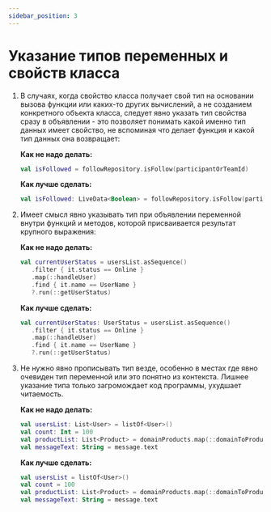 ```yaml
---
sidebar_position: 3
---
```


# Указание типов переменных и свойств класса

1. В случаях, когда свойство класса получает свой тип на основании вызова функции или каких-то других вычислений, а не созданием конкретного объекта класса, следует явно указать тип свойства сразу в объявлении - это позволяет понимать какой именно тип данных имеет свойство, не вспоминая что делает функция и какой тип данных она возвращает:  
    
    **Как не надо делать:**
    ```kotlin
    val isFollowed = followRepository.isFollow(participantOrTeamId)
    ```
    
    **Как лучше сделать:**
    ```kotlin
    val isFollowed: LiveData<Boolean> = followRepository.isFollow(participantOrTeamId)
    ```

1. Имеет смысл явно указывать тип при объявлении переменной внутри функций и методов, которой присваивается результат крупного выражения:

   **Как не надо делать:**
   ```kotlin
   val currentUserStatus = usersList.asSequence()
      .filter { it.status == Online }
      .map(::handleUser)
      .find { it.name == UserName }
      ?.run(::getUserStatus)
   ```

   **Как лучше сделать:**
   ```kotlin
   val currentUserStatus: UserStatus = usersList.asSequence()
      .filter { it.status == Online }
      .map(::handleUser)
      .find { it.name == UserName }
      ?.run(::getUserStatus)
   ```

1. Не нужно явно прописывать тип везде, особенно в местах где явно очевиден тип переменной или это понятно из контекста. Лишнее указание типа только загромождает код программы, ухудшает читаемость.

   **Как не надо делать:**
   ```kotlin
   val usersList: List<User> = listOf<User>()
   val count: Int = 100
   val productList: List<Product> = domainProducts.map(::domainToProduct)
   val messageText: String = message.text
   ```

   **Как лучше сделать:**
   ```kotlin
   val usersList = listOf<User>()
   val count = 100
   val productList: List<Product> = domainProducts.map(::domainToProduct)
   val messageText: String = message.text
   ```
